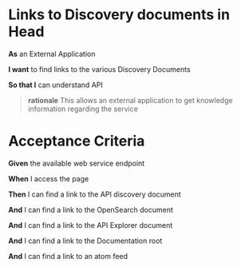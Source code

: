 Links to Discovery documents in Head
====================================

**As** an External Application

**I want** to find links to the various Discovery Documents

**So that I** can understand API
		
> **rationale** This allows an external application to get knowledge information regarding the service

Acceptance Criteria
===================

**Given** the available web service endpoint

**When** I access the page

**Then** I can find a link to the API discovery document

**And** I can find a link to the OpenSearch document

**And** I can find a link to the API Explorer document

**And**	I can find a link to the Documentation root

**And**	I can find a link to an atom feed